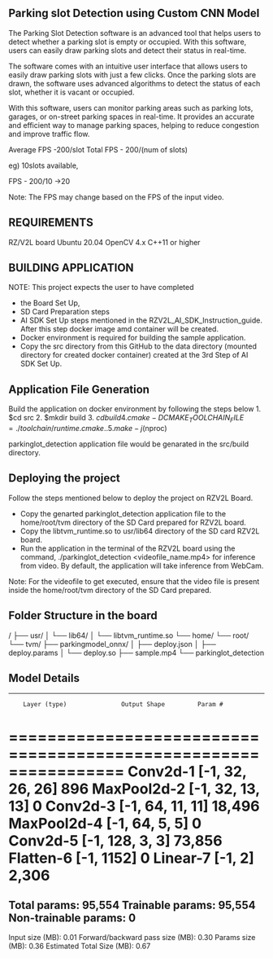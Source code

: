 Parking slot Detection using Custom CNN Model
----------------------------------------

The Parking Slot Detection software is an advanced tool that helps users to detect whether a parking slot is empty or occupied. 
With this software, users can easily draw parking slots and detect their status in real-time.

The software comes with an intuitive user interface that allows users to easily draw parking slots with just a few clicks. 
Once the parking slots are drawn, the software uses advanced algorithms to detect the status of each slot, whether it is vacant or occupied.

With this software, users can monitor parking areas such as parking lots, garages, or on-street parking spaces in real-time. 
It provides an accurate and efficient way to manage parking spaces, helping to reduce congestion and improve traffic flow.


Average FPS -200/slot
Total FPS - 200/(num of slots)

eg) 10slots available,

FPS - 200/10 ->20

Note: The FPS may change based on the FPS of the input video.


REQUIREMENTS
------------
RZ/V2L board
Ubuntu 20.04
OpenCV 4.x
C++11 or higher

BUILDING APPLICATION
--------------------
NOTE: This project expects the user to have completed

* the Board Set Up,
* SD Card Preparation steps
* AI SDK Set Up steps mentioned in the RZV2L_AI_SDK_Instruction_guide. After this step docker image amd container will be created.
* Docker environment is required for building the sample application.
* Copy the src directory from this GitHub to the data directory (mounted directory for created docker container) created at the 3rd Step of AI SDK Set Up.


Application File Generation
-------------------------
Build the application on docker environment by following the steps below
	1. $cd src
	2. $mkdir build
	3. $cd build
	4. cmake -DCMAKE_TOOLCHAIN_FILE=./toolchain/runtime.cmake ..
	5. make -j$(nproc)

parkinglot_detection application file would be genarated in the src/build directory.

Deploying the project
---------------------	

Follow the steps mentioned below to deploy the project on RZV2L Board.

* Copy the genarted parkinglot_detection application file to the home/root/tvm directory of the SD Card prepared
  for RZV2L board.
* Copy the libtvm_runtime.so to usr/lib64 directory of the SD card RZV2L board.
* Run the application in the terminal of the RZV2L board using the command,
./parkinglot_detection <videofile_name.mp4> for inference from video. By default, the application will take inference from WebCam.

Note: For the videofile to get executed, ensure that the video file is present inside the home/root/tvm directory of the SD Card prepared.


Folder Structure in the board
-----------------------------
/
├── usr/
│   └── lib64/
│       └── libtvm_runtime.so
└── home/
    └── root/
        └── tvm/
            ├── parkingmodel_onnx/
            │   ├── deploy.json
            │   ├── deploy.params
            │   └── deploy.so
            ├── sample.mp4
            └── parkinglot_detection


Model Details
----------------
----------------------------------------------------------------
        Layer (type)               Output Shape         Param #
================================================================
            Conv2d-1           [-1, 32, 26, 26]             896
         MaxPool2d-2           [-1, 32, 13, 13]               0
            Conv2d-3           [-1, 64, 11, 11]          18,496
         MaxPool2d-4             [-1, 64, 5, 5]               0
            Conv2d-5            [-1, 128, 3, 3]          73,856
           Flatten-6                 [-1, 1152]               0
            Linear-7                    [-1, 2]           2,306
================================================================
Total params: 95,554
Trainable params: 95,554
Non-trainable params: 0
----------------------------------------------------------------
Input size (MB): 0.01
Forward/backward pass size (MB): 0.30
Params size (MB): 0.36
Estimated Total Size (MB): 0.67









